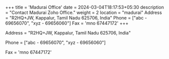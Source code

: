 +++
title = 'Madurai Office'
date = 2024-03-04T18:17:53+05:30
description = "Contact Madurai Zoho Office."
weight = 2
location = "madurai"
Address = "R2HQ+JW, Kappalur, Tamil Nadu 625706, India"
Phone = ["abc - 69656070", "xyz - 69656060"]
Fax = 'mno 67447172'
+++

Address = "R2HQ+JW, Kappalur, Tamil Nadu 625706, India"

Phone = ["abc - 69656070", "xyz - 69656060"]

Fax = 'mno 67447172'